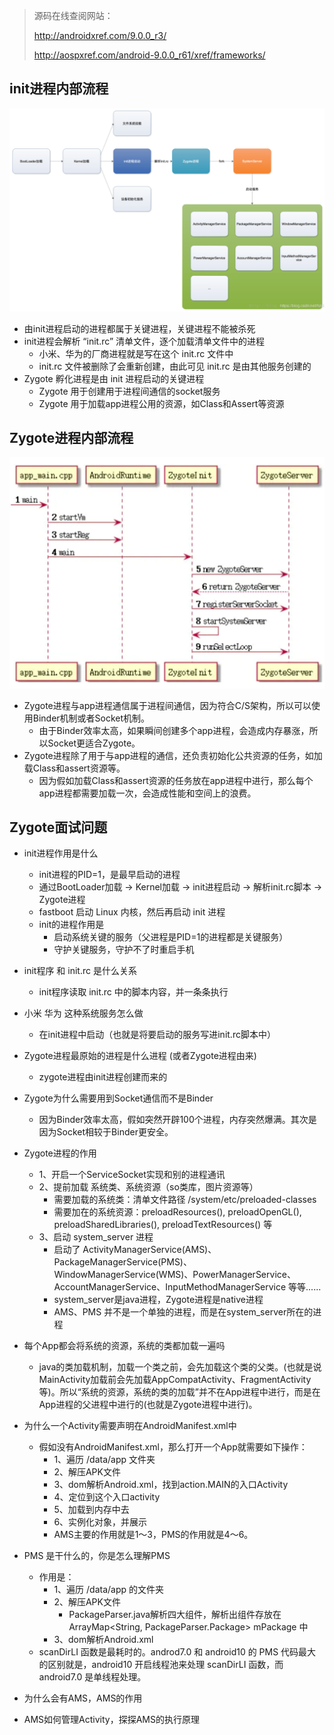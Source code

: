 > 源码在线查阅网站：
>
> http://androidxref.com/9.0.0_r3/
>
> http://aospxref.com/android-9.0.0_r61/xref/frameworks/

## init进程内部流程

<img src="006_Zygote进程详解.assets/image-20220505213227557.png" alt="image-20220505213227557" style="zoom:67%;" />

- 由init进程启动的进程都属于关键进程，关键进程不能被杀死
- init进程会解析 “init.rc” 清单文件，逐个加载清单文件中的进程
  - 小米、华为的厂商进程就是写在这个 init.rc 文件中
  - init.rc 文件被删除了会重新创建，由此可见 init.rc 是由其他服务创建的
- Zygote 孵化进程是由 init 进程启动的关键进程
  - Zygote 用于创建用于进程间通信的socket服务
  - Zygote 用于加载app进程公用的资源，如Class和Assert等资源

## Zygote进程内部流程

<img src="006_Zygote进程详解.assets/image-20220505211706420.png" alt="image-20220505211706420" style="zoom:50%;" />

- Zygote进程与app进程通信属于进程间通信，因为符合C/S架构，所以可以使用Binder机制或者Socket机制。
  - 由于Binder效率太高，如果瞬间创建多个app进程，会造成内存暴涨，所以Socket更适合Zygote。
- Zygote进程除了用于与app进程的通信，还负责初始化公共资源的任务，如加载Class和assert资源等。
  - 因为假如加载Class和assert资源的任务放在app进程中进行，那么每个app进程都需要加载一次，会造成性能和空间上的浪费。

## Zygote面试问题

- init进程作用是什么
  - init进程的PID=1，是最早启动的进程
  - 通过BootLoader加载 -> Kernel加载 -> init进程启动 -> 解析init.rc脚本 -> Zygote进程
  - fastboot 启动 Linux 内核，然后再启动 init 进程
  - init的进程作用是
    - 启动系统关键的服务（父进程是PID=1的进程都是关键服务）
    - 守护关键服务，守护不了时重启手机
- init程序 和 init.rc 是什么关系
  - init程序读取 init.rc 中的脚本内容，并一条条执行
- 小米 华为 这种系统服务怎么做
  - 在init进程中启动（也就是将要启动的服务写进init.rc脚本中）
- Zygote进程最原始的进程是什么进程 (或者Zygote进程由来)
  - zygote进程由init进程创建而来的
- Zygote为什么需要用到Socket通信而不是Binder
  - 因为Binder效率太高，假如突然开辟100个进程，内存突然爆满。其次是因为Socket相较于Binder更安全。
- Zygote进程的作用
  - 1、开启一个ServiceSocket实现和别的进程通讯
  - 2、提前加载 系统类、系统资源（so类库，图片资源等）
    - 需要加载的系统类：清单文件路径 /system/etc/preloaded-classes
    - 需要加在的系统资源：preloadResources(), preloadOpenGL(), preloadSharedLibraries(), preloadTextResources() 等
  - 3、启动 system_server 进程
    - 启动了 ActivityManagerService(AMS)、PackageManagerService(PMS)、WindowManagerService(WMS)、PowerManagerService、AccountManagerService、InputMethodManagerService 等等......
    - system_server是java进程，Zygote进程是native进程
    - AMS、PMS 并不是一个单独的进程，而是在system_server所在的进程
- 每个App都会将系统的资源，系统的类都加载一遍吗
  - java的类加载机制，加载一个类之前，会先加载这个类的父类。(也就是说MainActivity加载前会先加载AppCompatActivity、FragmentActivity等)。所以“系统的资源，系统的类的加载”并不在App进程中进行，而是在App进程的父进程中进行的(也就是Zygote进程中进行)。
- 为什么一个Activity需要声明在AndroidManifest.xml中
  - 假如没有AndroidManifest.xml，那么打开一个App就需要如下操作：
    - 1、遍历 /data/app 文件夹 
    - 2、解压APK文件
    - 3、dom解析Android.xml，找到action.MAIN的入口Activity
    - 4、定位到这个入口activity
    - 5、加载到内存中去
    - 6、实例化对象，并展示
    - AMS主要的作用就是1～3，PMS的作用就是4～6。

- PMS 是干什么的，你是怎么理解PMS
  - 作用是：
    - 1、遍历 /data/app 的文件夹
    - 2、解压APK文件
      - PackageParser.java解析四大组件，解析出组件存放在 ArrayMap<String, PackageParser.Package> mPackage 中
    - 3、dom解析Android.xml
  - scanDirLI 函数是最耗时的。androd7.0 和 android10 的 PMS 代码最大的区别就是，android10 开启线程池来处理 scanDirLI 函数，而 android7.0 是单线程处理。
- 为什么会有AMS，AMS的作用
- AMS如何管理Activity，探探AMS的执行原理